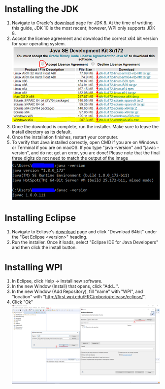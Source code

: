 # Installing the JDK
1. Navigate to Oracle's [download](http://www.oracle.com/technetwork/java/javase/downloads/jdk8-downloads-2133151.html) page for JDK 8. At the time of writting this guide, JDK 10 is the most recent; however, WPI only supports JDK 8.
2. Accept the license agreement and download the correct x64 bit version for your operating system. ![visual image](res/jdk_s2.PNG)
3. Once the download is complete, run the installer. Make sure to leave the install directory as its default.
4. Once the installation finishes, restart your computer.
5. To verify that Java installed correctly, open CMD if you are on Windows or Terminal if you are on macOS. If you type "java -version" and "javac -version", and do not get an error, you are done! Please note that the final three digits do not need to match the output of the image ![visual image](res/jdk_s5.PNG)

# Installing Eclipse
1. Navigate to Eclipse's [download](http://www.eclipse.org/downloads/) page and click "Download 64bit" under the "Get Eclipse <version\>" heading.
2. Run the installer. Once it loads, select "Eclipse IDE for Java Developers" and then click the install button.

# Installing WPI
1. In Eclipse, click Help -> Install new software.
2. In the new Window (Install) that opens, click "Add...".
3. In the new Window (Add Repository), fill "name" with "WPI", and "location" with "http://first.wpi.edu/FRC/roborio/release/eclipse/".
4. Click "Ok"
![visual image](res/wpi_s1.PNG)
